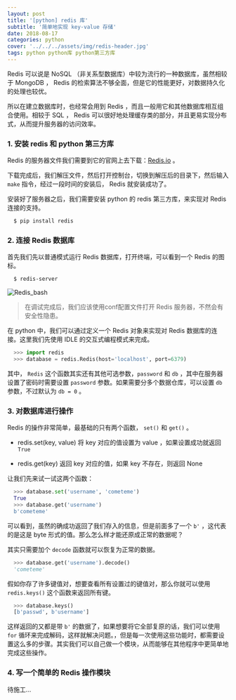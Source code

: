 ```yaml
---
layout: post
title: '[python] redis 库'
subtitle: '简单地实现 key-value 存储'
date: 2018-08-17
categories: python
cover: '../../../assets/img/redis-header.jpg'
tags: python python库 python第三方库
---
```


Redis 可以说是 NoSQL （非关系型数据库）中较为流行的一种数据库，虽然相较于 MongoDB ， Redis 的检索算法不够全面，但是它的性能更好，对数据持久化的处理也较优。

所以在建立数据库时，也经常会用到 Redis ，而且一般用它和其他数据库相互组合使用。相较于 SQL ， Redis 可以很好地处理缓存类的部分，并且更易实现分布式，从而提升服务器的访问效率。

### 1. 安装 redis 和 python 第三方库

Redis 的服务器文件我们需要到它的官网上去下载：[Redis.io](https://redis.io) 。

下载完成后，我们解压文件，然后打开控制台，切换到解压后的目录下，然后输入 `make` 指令，经过一段时间的安装后， Redis 就安装成功了。

安装好了服务器之后，我们需要安装 python 的 redis 第三方库，来实现对 Redis 连接的支持。

```bash
  $ pip install redis
```

### 2. 连接 Redis 数据库

首先我们先以普通模式运行 Redis 数据库，打开终端，可以看到一个 Redis 的图标。

```bash
  $ redis-server
```

![Redis_bash](../../../assets/screenshot/redis-1.png)

>在调试完成后，我们应该使用conf配置文件打开 Redis 服务器，不然会有安全性隐患。

在 python 中，我们可以通过定义一个 Redis 对象来实现对 Redis 数据库的连接。这里我们先使用 IDLE 的交互式编程模式来完成。

```python
  >>> import redis
  >>> database = redis.Redis(host='localhost', port=6379)
```

其中， `Redis` 这个函数其实还有其他可选参数，`password` 和 `db` ，其中在服务器设置了密码时需要设置 `password` 参数。如果需要分多个数据仓库，可以设置 `db` 参数，不过默认为 `db = 0` 。

### 3. 对数据库进行操作

Redis 的操作非常简单，最基础的只有两个函数， `set()` 和 `get()` 。

* redis.set(key, value)
将 key 对应的值设置为 value ，如果设置成功就返回 `True`

* redis.get(key)
返回 key 对应的值，如果 key 不存在，则返回 None

让我们先来试一试这两个函数：

```python
  >>> database.set('username', 'cometeme')
  True
  >>> database.get('username')
  b'cometeme'
```
可以看到，虽然的确成功返回了我们存入的信息，但是前面多了一个 `b'` ，这代表的是这是 byte 形式的值。那么怎么样才能还原成正常的数据呢？

其实只需要加个 `decode` 函数就可以恢复为正常的数据。

```python
  >>> database.get('username').decode()
  'cometeme'
```

假如你存了许多键值对，想要查看所有设置过的键值对，那么你就可以使用 `redis.keys()` 这个函数来返回所有键。

```python
  >>> database.keys()
  [b'passwd', b'username']
```

这样返回的又都是带 `b'` 的数据了，如果想要将它全部复原的话，我们可以使用 `for` 循环来完成解码，这样就解决问题。，但是每一次使用这些功能时，都需要设置这么多的步骤。其实我们可以自己做一个模块，从而能够在其他程序中更简单地完成这些操作。

### 4. 写一个简单的 Redis 操作模块

待施工...
